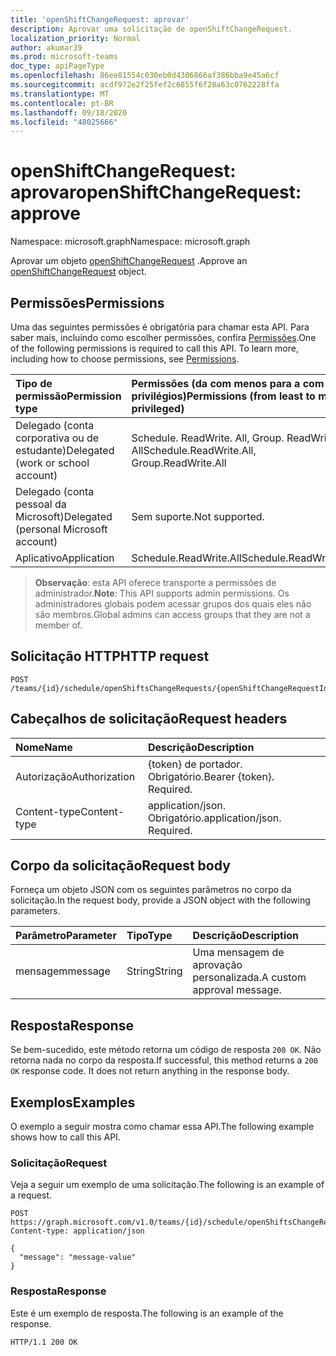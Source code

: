 ```yaml
---
title: 'openShiftChangeRequest: aprovar'
description: Aprovar uma solicitação de openShiftChangeRequest.
localization_priority: Normal
author: akumar39
ms.prod: microsoft-teams
doc_type: apiPageType
ms.openlocfilehash: 86ee81554c030eb0d4306866af386bba9e45a6cf
ms.sourcegitcommit: acdf972e2f25fef2c6855f6f28a63c0762228ffa
ms.translationtype: MT
ms.contentlocale: pt-BR
ms.lasthandoff: 09/18/2020
ms.locfileid: "48025666"
---
```

# <a name="openshiftchangerequest-approve"></a><span data-ttu-id="8fef9-103">openShiftChangeRequest: aprovar</span><span class="sxs-lookup"><span data-stu-id="8fef9-103">openShiftChangeRequest: approve</span></span>

<span data-ttu-id="8fef9-104">Namespace: microsoft.graph</span><span class="sxs-lookup"><span data-stu-id="8fef9-104">Namespace: microsoft.graph</span></span>

<span data-ttu-id="8fef9-105">Aprovar um objeto [openShiftChangeRequest](../resources/openshiftchangerequest.md) .</span><span class="sxs-lookup"><span data-stu-id="8fef9-105">Approve an [openShiftChangeRequest](../resources/openshiftchangerequest.md) object.</span></span>

## <a name="permissions"></a><span data-ttu-id="8fef9-106">Permissões</span><span class="sxs-lookup"><span data-stu-id="8fef9-106">Permissions</span></span>

<span data-ttu-id="8fef9-p101">Uma das seguintes permissões é obrigatória para chamar esta API. Para saber mais, incluindo como escolher permissões, confira [Permissões](/graph/permissions-reference).</span><span class="sxs-lookup"><span data-stu-id="8fef9-p101">One of the following permissions is required to call this API. To learn more, including how to choose permissions, see [Permissions](/graph/permissions-reference).</span></span>

| <span data-ttu-id="8fef9-109">Tipo de permissão</span><span class="sxs-lookup"><span data-stu-id="8fef9-109">Permission type</span></span>                        | <span data-ttu-id="8fef9-110">Permissões (da com menos para a com mais privilégios)</span><span class="sxs-lookup"><span data-stu-id="8fef9-110">Permissions (from least to most privileged)</span></span> |
|:---------------------------------------|:--------------------------------------------|
| <span data-ttu-id="8fef9-111">Delegado (conta corporativa ou de estudante)</span><span class="sxs-lookup"><span data-stu-id="8fef9-111">Delegated (work or school account)</span></span>     | <span data-ttu-id="8fef9-112">Schedule. ReadWrite. All, Group. ReadWrite. All</span><span class="sxs-lookup"><span data-stu-id="8fef9-112">Schedule.ReadWrite.All, Group.ReadWrite.All</span></span> |
| <span data-ttu-id="8fef9-113">Delegado (conta pessoal da Microsoft)</span><span class="sxs-lookup"><span data-stu-id="8fef9-113">Delegated (personal Microsoft account)</span></span> | <span data-ttu-id="8fef9-114">Sem suporte.</span><span class="sxs-lookup"><span data-stu-id="8fef9-114">Not supported.</span></span> |
| <span data-ttu-id="8fef9-115">Aplicativo</span><span class="sxs-lookup"><span data-stu-id="8fef9-115">Application</span></span>                            | <span data-ttu-id="8fef9-116">Schedule.ReadWrite.All</span><span class="sxs-lookup"><span data-stu-id="8fef9-116">Schedule.ReadWrite.All</span></span> |

> <span data-ttu-id="8fef9-117">**Observação**: esta API oferece transporte a permissões de administrador.</span><span class="sxs-lookup"><span data-stu-id="8fef9-117">**Note**: This API supports admin permissions.</span></span> <span data-ttu-id="8fef9-118">Os administradores globais podem acessar grupos dos quais eles não são membros.</span><span class="sxs-lookup"><span data-stu-id="8fef9-118">Global admins can access groups that they are not a member of.</span></span>

## <a name="http-request"></a><span data-ttu-id="8fef9-119">Solicitação HTTP</span><span class="sxs-lookup"><span data-stu-id="8fef9-119">HTTP request</span></span>

<!-- { "blockType": "ignored" } -->

```http
POST /teams/{id}/schedule/openShiftsChangeRequests/{openShiftChangeRequestId}/approve
```

## <a name="request-headers"></a><span data-ttu-id="8fef9-120">Cabeçalhos de solicitação</span><span class="sxs-lookup"><span data-stu-id="8fef9-120">Request headers</span></span>

| <span data-ttu-id="8fef9-121">Nome</span><span class="sxs-lookup"><span data-stu-id="8fef9-121">Name</span></span>          | <span data-ttu-id="8fef9-122">Descrição</span><span class="sxs-lookup"><span data-stu-id="8fef9-122">Description</span></span>   |
|:--------------|:--------------|
| <span data-ttu-id="8fef9-123">Autorização</span><span class="sxs-lookup"><span data-stu-id="8fef9-123">Authorization</span></span> | <span data-ttu-id="8fef9-p103">{token} de portador. Obrigatório.</span><span class="sxs-lookup"><span data-stu-id="8fef9-p103">Bearer {token}. Required.</span></span> |
| <span data-ttu-id="8fef9-126">Content-type</span><span class="sxs-lookup"><span data-stu-id="8fef9-126">Content-type</span></span> | <span data-ttu-id="8fef9-p104">application/json. Obrigatório.</span><span class="sxs-lookup"><span data-stu-id="8fef9-p104">application/json. Required.</span></span> |

## <a name="request-body"></a><span data-ttu-id="8fef9-129">Corpo da solicitação</span><span class="sxs-lookup"><span data-stu-id="8fef9-129">Request body</span></span>

<span data-ttu-id="8fef9-130">Forneça um objeto JSON com os seguintes parâmetros no corpo da solicitação.</span><span class="sxs-lookup"><span data-stu-id="8fef9-130">In the request body, provide a JSON object with the following parameters.</span></span>

| <span data-ttu-id="8fef9-131">Parâmetro</span><span class="sxs-lookup"><span data-stu-id="8fef9-131">Parameter</span></span>    | <span data-ttu-id="8fef9-132">Tipo</span><span class="sxs-lookup"><span data-stu-id="8fef9-132">Type</span></span>        | <span data-ttu-id="8fef9-133">Descrição</span><span class="sxs-lookup"><span data-stu-id="8fef9-133">Description</span></span> |
|:-------------|:------------|:------------|
|<span data-ttu-id="8fef9-134">mensagem</span><span class="sxs-lookup"><span data-stu-id="8fef9-134">message</span></span>|<span data-ttu-id="8fef9-135">String</span><span class="sxs-lookup"><span data-stu-id="8fef9-135">String</span></span>|<span data-ttu-id="8fef9-136">Uma mensagem de aprovação personalizada.</span><span class="sxs-lookup"><span data-stu-id="8fef9-136">A custom approval message.</span></span>|

## <a name="response"></a><span data-ttu-id="8fef9-137">Resposta</span><span class="sxs-lookup"><span data-stu-id="8fef9-137">Response</span></span>

<span data-ttu-id="8fef9-p105">Se bem-sucedido, este método retorna um código de resposta `200 OK`. Não retorna nada no corpo da resposta.</span><span class="sxs-lookup"><span data-stu-id="8fef9-p105">If successful, this method returns a `200 OK` response code. It does not return anything in the response body.</span></span>

## <a name="examples"></a><span data-ttu-id="8fef9-140">Exemplos</span><span class="sxs-lookup"><span data-stu-id="8fef9-140">Examples</span></span>

<span data-ttu-id="8fef9-141">O exemplo a seguir mostra como chamar essa API.</span><span class="sxs-lookup"><span data-stu-id="8fef9-141">The following example shows how to call this API.</span></span>

### <a name="request"></a><span data-ttu-id="8fef9-142">Solicitação</span><span class="sxs-lookup"><span data-stu-id="8fef9-142">Request</span></span>

<span data-ttu-id="8fef9-143">Veja a seguir um exemplo de uma solicitação.</span><span class="sxs-lookup"><span data-stu-id="8fef9-143">The following is an example of a request.</span></span>
<!-- {
  "blockType": "request",
  "name": "openshiftchangerequest_approve"
}-->

```http
POST https://graph.microsoft.com/v1.0/teams/{id}/schedule/openShiftsChangeRequests/{openShiftChangeRequestId}/approve
Content-type: application/json

{
  "message": "message-value"
}
```

### <a name="response"></a><span data-ttu-id="8fef9-144">Resposta</span><span class="sxs-lookup"><span data-stu-id="8fef9-144">Response</span></span>

<span data-ttu-id="8fef9-145">Este é um exemplo de resposta.</span><span class="sxs-lookup"><span data-stu-id="8fef9-145">The following is an example of the response.</span></span>
<!-- {
  "blockType": "response",
  "truncated": true,
  "@odata.type": "microsoft.graph.None"
} -->

```http
HTTP/1.1 200 OK
```

<!-- uuid: 16cd6b66-4b1a-43a1-adaf-3a886856ed98
2019-02-04 14:57:30 UTC -->
<!-- {
  "type": "#page.annotation",
  "description": "openShiftChangeRequest: approve",
  "keywords": "",
  "section": "documentation",
  "tocPath": ""
}-->

